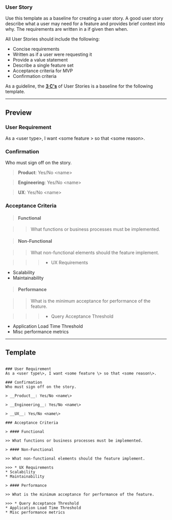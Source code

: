 ### User Story

Use this template as a baseline for creating a user story. A good user story describe what a user may need for a feature and provides brief context into why. The requirements are written in a if given then when. 

All User Stories should include the following:

* Concise requirements
* Written as if a user were requesting it
* Provide a value statement
* Describe a single feature set
* Acceptance criteria for MVP
* Confirmation criteria

As a guideline, the __[3 C's](/glossary/#3-cs)__ of User Stories is a baseline for the following template.


* * *




## Preview

### User Requirement
As a <user type\>, I want <some feature \> so that <some reason\>.

### Confirmation
Who must sign off on the story.

> __Product__: Yes/No <name\>

> __Engineering__: Yes/No <name\>

> __UX__: Yes/No <name\>

### Acceptance Criteria

> #### Functional

>> What functions or business processes must be implemented.

> #### Non-Functional

>> What non-functional elements should the feature implement.

>>> * UX Requirements
* Scalability
* Maintainability

> #### Performance

>> What is the minimum acceptance for performance of the feature.

>>> * Query Acceptance Threshold
* Application Load Time Threshold
* Misc performance metrics






* * *

## Template

```

### User Requirement
As a <user type\>, I want <some feature \> so that <some reason\>.

### Confirmation
Who must sign off on the story.

> __Product__: Yes/No <name\>

> __Engineering__: Yes/No <name\>

> __UX__: Yes/No <name\>

### Acceptance Criteria

> #### Functional

>> What functions or business processes must be implemented.

> #### Non-Functional

>> What non-functional elements should the feature implement.

>>> * UX Requirements
* Scalability
* Maintainability

> #### Performance

>> What is the minimum acceptance for performance of the feature.

>>> * Query Acceptance Threshold
* Application Load Time Threshold
* Misc performance metrics


```